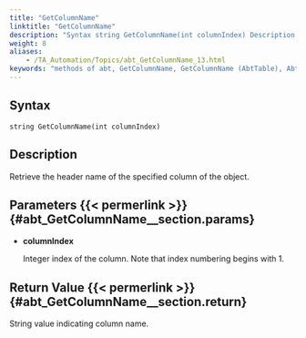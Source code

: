 ```yaml
--- 
title: "GetColumnName"
linktitle: "GetColumnName"
description: "Syntax string GetColumnName(int columnIndex) Description Retrieve the header name of the specified column of the object. Parameters columnIndex Integer index of the column. Note that index numbering ..."
weight: 8
aliases: 
    - /TA_Automation/Topics/abt_GetColumnName_13.html
keywords: "methods of abt, GetColumnName, GetColumnName (AbtTable), AbtTable, getcolumnname, abttable getcolumnname, column name, column header, get column name at given index"
---
```


## Syntax

`string GetColumnName(int columnIndex)`

## Description

Retrieve the header name of the specified column of the object.

## Parameters {{< permerlink >}} {#abt_GetColumnName__section.params} 

-   **columnIndex**

    Integer index of the column. Note that index numbering begins with 1.


## Return Value {{< permerlink >}} {#abt_GetColumnName__section.return} 

String value indicating column name.




